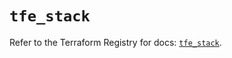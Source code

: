 # `tfe_stack`

Refer to the Terraform Registry for docs: [`tfe_stack`](https://registry.terraform.io/providers/hashicorp/tfe/0.68.0/docs/resources/stack).

